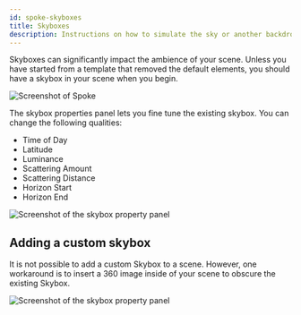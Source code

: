 ```yaml
---
id: spoke-skyboxes
title: Skyboxes
description: Instructions on how to simulate the sky or another backdrop (360 image) as a background for scenes.  Modifiable skybox properties such as time of day, latitude, luminance, scattering, and horizon distances are listed.
---
```


Skyboxes can significantly impact the ambience of your scene. Unless you have started from a template that removed the default elements, you should have a skybox in your scene when you begin. 

![Screenshot of Spoke](img/spoke-skybox.png)

The skybox properties panel lets you fine tune the existing skybox. You can change the following qualities: 

* Time of Day
* Latitude
* Luminance
* Scattering Amount
* Scattering Distance
* Horizon Start
* Horizon End


![Screenshot of the skybox property panel](img/spoke-skybox-properties.png)

## Adding a custom skybox

It is not possible to add a custom Skybox to a scene. However, one workaround is to insert a 360 image inside of your scene to obscure the existing Skybox. 

![Screenshot of the skybox property panel](img/spoke-skybox-360.png)